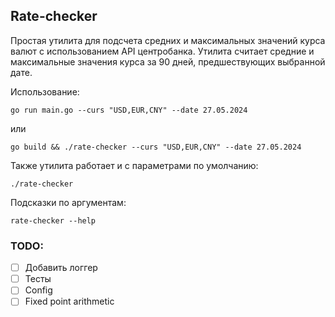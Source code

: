 ## Rate-checker

Простая утилита для подсчета средних и максимальных значений курса валют с использованием API центробанка.
Утилита считает средние и максимальные значения курса за 90 дней, предшествующих выбранной дате.

Использование:

```go run main.go --curs "USD,EUR,CNY" --date 27.05.2024```

или

```go build && ./rate-checker --curs "USD,EUR,CNY" --date 27.05.2024```

Также утилита работает и с параметрами по умолчанию:

```./rate-checker```

Подсказки по аргументам:

```rate-checker --help```

### TODO:
- [ ] Добавить логгер
- [ ] Тесты
- [ ] Config
- [ ] Fixed point arithmetic